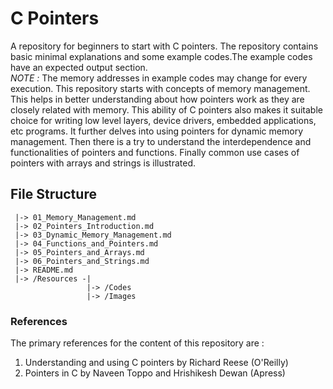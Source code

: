 # C Pointers
A repository for beginners to start with C pointers. The repository contains basic minimal explanations and some example codes.The example codes have an expected output section.<br>
*NOTE :* The memory addresses in example codes may change for every execution.
This repository starts with concepts of memory management. This helps in better understanding about how pointers work as they are closely related with memory. This ability of C pointers also makes it suitable choice for writing low level layers, device drivers, embedded applications, etc programs. It further delves into using pointers for dynamic memory management. Then there is a try to understand the interdependence and functionalities of pointers and functions. Finally common use cases of pointers with arrays and strings is illustrated.
## File Structure
```
 |-> 01_Memory_Management.md
 |-> 02_Pointers_Introduction.md
 |-> 03_Dynamic_Memory_Management.md
 |-> 04_Functions_and_Pointers.md
 |-> 05_Pointers_and_Arrays.md
 |-> 06_Pointers_and_Strings.md
 |-> README.md
 |-> /Resources -|
                 |-> /Codes
                 |-> /Images
 ```
### References
The primary references for the content of this repository are :<br>
1. Understanding and using C pointers by Richard Reese (O'Reilly)
2. Pointers in C by Naveen Toppo and Hrishikesh Dewan (Apress)  